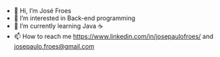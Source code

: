 - 👋 Hi, I’m José Froes
- 👀 I’m interested in Back-end programming
- 🌱 I’m currently learning Java ☕
- 📫 How to reach me https://www.linkedin.com/in/josepaulofroes/ and josepaulo.froes@gmail.com
